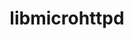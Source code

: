 ---
title: "libmicrohttpd"
layout: cache
categories: [package, develop]
meta: {"versions": ["0.9.50"], "compilers": ["gcc@=10.2.1", "gcc@=10.5.0", "gcc@=11.4.0", "gcc@=13.3.0"], "oss": ["centos7", "rhel8", "ubuntu22.04"], "platforms": ["linux"], "targets": ["aarch64", "x86_64_v3"], "stacks": ["developer-tools-aarch64-linux-gnu", "developer-tools-manylinux2014", "developer-tools-x86_64_v3-linux-gnu", "hep", "root"], "num_specs": 13, "num_specs_by_stack": {"developer-tools-manylinux2014": 1, "root": 13, "developer-tools-x86_64_v3-linux-gnu": 4, "developer-tools-aarch64-linux-gnu": 4, "hep": 4}}
spec_details: [{"hash": "x773t6djjb2xlx3atjum6w6hvt5myhkb", "compiler": "gcc@=10.2.1", "versions": ["0.9.50"], "os": "centos7", "platform": "linux", "target": "x86_64_v3", "variants": ["build_system=autotools", "~https"], "stacks": ["developer-tools-manylinux2014", "root"], "size": "-", "tarball": "https://binaries.spack.io/develop/build_cache/linux-centos7-x86_64_v3/gcc-10.2.1/libmicrohttpd-0.9.50/linux-centos7-x86_64_v3-gcc-10.2.1-libmicrohttpd-0.9.50-x773t6djjb2xlx3atjum6w6hvt5myhkb.spack"}, {"hash": "of6sej5stvea73ngscyvkchk2hunzsc3", "compiler": "gcc@=10.5.0", "versions": ["0.9.50"], "os": "centos7", "platform": "linux", "target": "x86_64_v3", "variants": ["build_system=autotools", "~https"], "stacks": ["root", "developer-tools-x86_64_v3-linux-gnu"], "size": "-", "tarball": "https://binaries.spack.io/develop/build_cache/linux-centos7-x86_64_v3/gcc-10.5.0/libmicrohttpd-0.9.50/linux-centos7-x86_64_v3-gcc-10.5.0-libmicrohttpd-0.9.50-of6sej5stvea73ngscyvkchk2hunzsc3.spack"}, {"hash": "epd6rz4knanxuo7w5fvsnwk7hynebcpw", "compiler": "gcc@=10.5.0", "versions": ["0.9.50"], "os": "centos7", "platform": "linux", "target": "x86_64_v3", "variants": ["build_system=autotools", "~https"], "stacks": ["root", "developer-tools-x86_64_v3-linux-gnu"], "size": "-", "tarball": "https://binaries.spack.io/develop/build_cache/linux-centos7-x86_64_v3/gcc-10.5.0/libmicrohttpd-0.9.50/linux-centos7-x86_64_v3-gcc-10.5.0-libmicrohttpd-0.9.50-epd6rz4knanxuo7w5fvsnwk7hynebcpw.spack"}, {"hash": "5zcduvikd55oe7fpnuzchfvdzf6apqa5", "compiler": "gcc@=10.5.0", "versions": ["0.9.50"], "os": "centos7", "platform": "linux", "target": "x86_64_v3", "variants": ["build_system=autotools", "~https"], "stacks": ["root", "developer-tools-x86_64_v3-linux-gnu"], "size": "-", "tarball": "https://binaries.spack.io/develop/build_cache/linux-centos7-x86_64_v3/gcc-10.5.0/libmicrohttpd-0.9.50/linux-centos7-x86_64_v3-gcc-10.5.0-libmicrohttpd-0.9.50-5zcduvikd55oe7fpnuzchfvdzf6apqa5.spack"}, {"hash": "nyek2htqyizx7pqv3ydacx7aqhevxlf7", "compiler": "gcc@=10.5.0", "versions": ["0.9.50"], "os": "centos7", "platform": "linux", "target": "x86_64_v3", "variants": ["build_system=autotools", "~https"], "stacks": ["root", "developer-tools-x86_64_v3-linux-gnu"], "size": "-", "tarball": "https://binaries.spack.io/develop/build_cache/linux-centos7-x86_64_v3/gcc-10.5.0/libmicrohttpd-0.9.50/linux-centos7-x86_64_v3-gcc-10.5.0-libmicrohttpd-0.9.50-nyek2htqyizx7pqv3ydacx7aqhevxlf7.spack"}, {"hash": "gxcnjqymyvoode4usja2tufrcooglbi4", "compiler": "gcc@=13.3.0", "versions": ["0.9.50"], "os": "rhel8", "platform": "linux", "target": "aarch64", "variants": ["build_system=autotools", "~https"], "stacks": ["developer-tools-aarch64-linux-gnu", "root"], "size": "-", "tarball": "https://binaries.spack.io/develop/build_cache/linux-rhel8-aarch64/gcc-13.3.0/libmicrohttpd-0.9.50/linux-rhel8-aarch64-gcc-13.3.0-libmicrohttpd-0.9.50-gxcnjqymyvoode4usja2tufrcooglbi4.spack"}, {"hash": "dln6gxl2mtb5pt3ic76zeii7kjexumhn", "compiler": "gcc@=13.3.0", "versions": ["0.9.50"], "os": "rhel8", "platform": "linux", "target": "aarch64", "variants": ["build_system=autotools", "~https"], "stacks": ["developer-tools-aarch64-linux-gnu", "root"], "size": "-", "tarball": "https://binaries.spack.io/develop/build_cache/linux-rhel8-aarch64/gcc-13.3.0/libmicrohttpd-0.9.50/linux-rhel8-aarch64-gcc-13.3.0-libmicrohttpd-0.9.50-dln6gxl2mtb5pt3ic76zeii7kjexumhn.spack"}, {"hash": "fqnl5r7u6dxmjt6agqeamzdmj66dviip", "compiler": "gcc@=13.3.0", "versions": ["0.9.50"], "os": "rhel8", "platform": "linux", "target": "aarch64", "variants": ["build_system=autotools", "~https"], "stacks": ["developer-tools-aarch64-linux-gnu", "root"], "size": "-", "tarball": "https://binaries.spack.io/develop/build_cache/linux-rhel8-aarch64/gcc-13.3.0/libmicrohttpd-0.9.50/linux-rhel8-aarch64-gcc-13.3.0-libmicrohttpd-0.9.50-fqnl5r7u6dxmjt6agqeamzdmj66dviip.spack"}, {"hash": "t4tji36uevs565l4dpiolg2upnmgsjou", "compiler": "gcc@=13.3.0", "versions": ["0.9.50"], "os": "rhel8", "platform": "linux", "target": "aarch64", "variants": ["build_system=autotools", "~https"], "stacks": ["developer-tools-aarch64-linux-gnu", "root"], "size": "-", "tarball": "https://binaries.spack.io/develop/build_cache/linux-rhel8-aarch64/gcc-13.3.0/libmicrohttpd-0.9.50/linux-rhel8-aarch64-gcc-13.3.0-libmicrohttpd-0.9.50-t4tji36uevs565l4dpiolg2upnmgsjou.spack"}, {"hash": "emyt67jfytjnerw2ryiqrqxbessl7dpy", "compiler": "gcc@=11.4.0", "versions": ["0.9.50"], "os": "ubuntu22.04", "platform": "linux", "target": "x86_64_v3", "variants": ["build_system=autotools", "~https"], "stacks": ["root", "hep"], "size": "-", "tarball": "https://binaries.spack.io/develop/build_cache/linux-ubuntu22.04-x86_64_v3/gcc-11.4.0/libmicrohttpd-0.9.50/linux-ubuntu22.04-x86_64_v3-gcc-11.4.0-libmicrohttpd-0.9.50-emyt67jfytjnerw2ryiqrqxbessl7dpy.spack"}, {"hash": "5s25b7n7mzapr3tqerjt5qwrkh3w3faw", "compiler": "gcc@=11.4.0", "versions": ["0.9.50"], "os": "ubuntu22.04", "platform": "linux", "target": "x86_64_v3", "variants": ["build_system=autotools", "~https"], "stacks": ["root", "hep"], "size": "-", "tarball": "https://binaries.spack.io/develop/build_cache/linux-ubuntu22.04-x86_64_v3/gcc-11.4.0/libmicrohttpd-0.9.50/linux-ubuntu22.04-x86_64_v3-gcc-11.4.0-libmicrohttpd-0.9.50-5s25b7n7mzapr3tqerjt5qwrkh3w3faw.spack"}, {"hash": "tc2hravgppjyco2h52o5c23ussjdixr7", "compiler": "gcc@=11.4.0", "versions": ["0.9.50"], "os": "ubuntu22.04", "platform": "linux", "target": "x86_64_v3", "variants": ["build_system=autotools", "~https"], "stacks": ["root", "hep"], "size": "-", "tarball": "https://binaries.spack.io/develop/build_cache/linux-ubuntu22.04-x86_64_v3/gcc-11.4.0/libmicrohttpd-0.9.50/linux-ubuntu22.04-x86_64_v3-gcc-11.4.0-libmicrohttpd-0.9.50-tc2hravgppjyco2h52o5c23ussjdixr7.spack"}, {"hash": "grc4pscvztgezbf6jdxqwn2x42h37mrg", "compiler": "gcc@=11.4.0", "versions": ["0.9.50"], "os": "ubuntu22.04", "platform": "linux", "target": "x86_64_v3", "variants": ["build_system=autotools", "~https"], "stacks": ["root", "hep"], "size": "-", "tarball": "https://binaries.spack.io/develop/build_cache/linux-ubuntu22.04-x86_64_v3/gcc-11.4.0/libmicrohttpd-0.9.50/linux-ubuntu22.04-x86_64_v3-gcc-11.4.0-libmicrohttpd-0.9.50-grc4pscvztgezbf6jdxqwn2x42h37mrg.spack"}]
---
